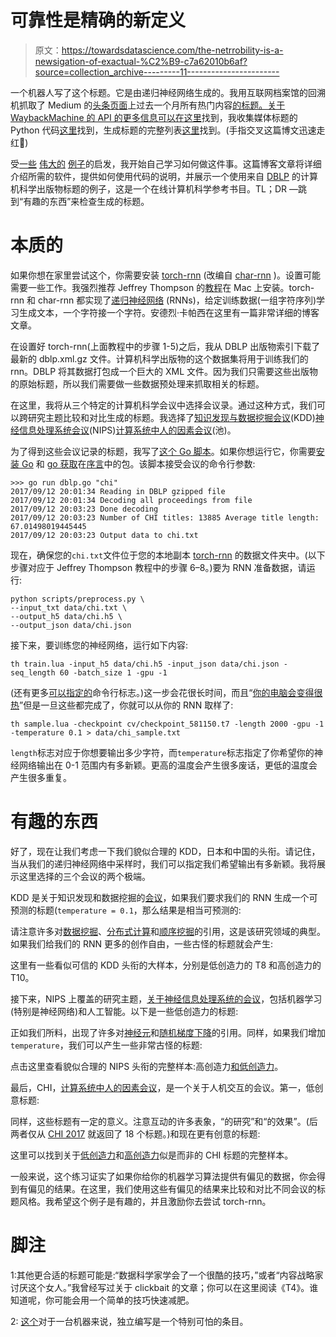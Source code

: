# 可靠性是精确的新定义

> 原文：<https://towardsdatascience.com/the-netrrobility-is-a-newsigation-of-exactual-%C2%B9-c7a62010b6af?source=collection_archive---------11----------------------->

一个机器人写了这个标题。它是由递归神经网络生成的。我用互联网档案馆的回溯机抓取了 Medium 的[头条页面](https://medium.com/topic/popular)上过去一个月所有热门内容[的标题。关于 WaybackMachine 的 API 的更多信息可以在](https://web.archive.org/web/*/https://medium.com/topic/popular)[这里](https://archive.org/help/wayback_api.php)找到，我收集媒体标题的 Python 代码[这里](https://gist.github.com/allisonmorgan/9c0744edaa02fecef27286e49c4cae21)找到，生成标题的完整列表[这里](https://gist.github.com/allisonmorgan/696bd8590853b89af1df14dbaaff6728)找到。(手指交叉这篇博文迅速走红🤞)

受[一些](https://qz.com/1025049/a-computer-used-artificial-intelligence-to-create-new-dog-names/) [伟大的](https://arstechnica.com/information-technology/2017/05/an-ai-invented-a-bunch-of-new-paint-colors-that-are-hilariously-wrong/) [例子](http://www.slate.com/blogs/future_tense/2017/05/09/an_a_i_created_new_dungeons_and_dragons_spells.html)的启发，我开始自己学习如何做这件事。这篇博客文章将详细介绍所需的软件，提供如何使用代码的说明，并展示一个使用来自 [DBLP](http://dblp.uni-trier.de) 的计算机科学出版物标题的例子，这是一个在线计算机科学参考书目。TL；DR —跳到“有趣的东西”来检查生成的标题。

# 本质的

如果你想在家里尝试这个，你需要安装 [torch-rnn](https://github.com/jcjohnson/torch-rnn) (改编自 [char-rnn](https://github.com/karpathy/char-rnn) )。设置可能需要一些工作。我强烈推荐 Jeffrey Thompson 的[教程](https://www.jeffreythompson.org/blog/2016/03/25/torch-rnn-mac-install/)在 Mac 上安装。torch-rnn 和 char-rnn 都实现了[递归神经网络](https://en.wikipedia.org/wiki/Recurrent_neural_network) (RNNs)，给定训练数据(一组字符序列)学习生成文本，一个字符接一个字符。安德烈·卡帕西在这里有一篇非常详细的博客文章。

在设置好 torch-rnn(上面教程中的步骤 1-5)之后，我从 DBLP 出版物索引下载了最新的 dblp.xml.gz 文件。计算机科学出版物的这个数据集将用于训练我们的 rnn。DBLP 将其数据打包成一个巨大的 XML 文件。因为我们只需要这些出版物的原始标题，所以我们需要做一些数据预处理来抓取相关的标题。

在这里，我将从三个特定的计算机科学会议中选择会议录。通过这种方式，我们可以跨研究主题比较和对比生成的标题。我选择了[知识发现与数据挖掘会议](https://en.wikipedia.org/wiki/SIGKDD)(KDD)[神经信息处理系统会议](https://en.wikipedia.org/wiki/Conference_on_Neural_Information_Processing_Systems)(NIPS)[计算系统中人的因素会议](https://en.wikipedia.org/wiki/Conference_on_Human_Factors_in_Computing_Systems)(池)。

为了得到这些会议记录的标题，我写了[这个 Go 脚本](https://gist.github.com/allisonmorgan/8a973a86e9bd353e57e44377e1bcc3c1)。如果你想运行它，你需要[安装 Go](https://golang.org/doc/install) 和 [go 获取](https://golang.org/doc/articles/go_command.html#tmp_3)在[序言](https://gist.github.com/allisonmorgan/8a973a86e9bd353e57e44377e1bcc3c1#file-dblp-go-L3-L11)中的包。该脚本接受会议的命令行参数:

```
>>> go run dblp.go "chi"
2017/09/12 20:01:34 Reading in DBLP gzipped file
2017/09/12 20:01:34 Decoding all proceedings from file
2017/09/12 20:03:23 Done decoding
2017/09/12 20:03:23 Number of CHI titles: 13885 Average title length: 67.01498019445445
2017/09/12 20:03:23 Output data to chi.txt
```

现在，确保您的`chi.txt`文件位于您的本地副本 [torch-rnn](https://github.com/jcjohnson/torch-rnn) 的数据文件夹中。(以下步骤对应于 Jeffrey Thompson 教程中的步骤 6–8。)要为 RNN 准备数据，请运行:

```
python scripts/preprocess.py \
--input_txt data/chi.txt \
--output_h5 data/chi.h5 \
--output_json data/chi.json
```

接下来，要训练您的神经网络，运行如下内容:

```
th train.lua -input_h5 data/chi.h5 -input_json data/chi.json -seq_length 60 -batch_size 1 -gpu -1
```

(还有更多[可以指定的](https://github.com/jcjohnson/torch-rnn/blob/master/doc/flags.md)命令行标志。)这一步会花很长时间，而且“[你的电脑会变得很热](https://www.jeffreythompson.org/blog/2016/03/25/torch-rnn-mac-install/)”但是一旦这些都完成了，你就可以从你的 RNN 取样了:

```
th sample.lua -checkpoint cv/checkpoint_581150.t7 -length 2000 -gpu -1 -temperature 0.1 > data/chi_sample.txt
```

`length`标志对应于你想要输出多少字符，而`temperature`标志指定了你希望你的神经网络输出在 0-1 范围内有多新颖。更高的温度会产生很多废话，更低的温度会产生很多重复。

# 有趣的东西

好了，现在让我们考虑一下我们貌似合理的 KDD，日本和中国的头衔。请记住，当从我们的递归神经网络中采样时，我们可以指定我们希望输出有多新颖。我将展示这里选择的三个会议的两个极端。

KDD 是关于知识发现和数据挖掘的[会议](https://en.wikipedia.org/wiki/SIGKDD)，如果我们要求我们的 RNN 生成一个可预测的标题(`temperature = 0.1`，那么结果是相当可预测的:

请注意许多对[数据挖掘](https://en.wikipedia.org/wiki/Data_mining)、[分布式计算](https://en.wikipedia.org/wiki/Distributed_computing)和[顺序挖掘](https://en.wikipedia.org/wiki/Sequential_pattern_mining)的引用，这是该研究领域的典型。如果我们给我们的 RNN 更多的创作自由，一些古怪的标题就会产生:

这里有一些看似可信的 KDD 头衔的大样本，分别是低创造力的 T8 和高创造力的 T10。

接下来，NIPS 上覆盖的研究主题，[关于神经信息处理系统的会议](https://en.wikipedia.org/wiki/Conference_on_Neural_Information_Processing_Systems)，包括机器学习(特别是神经网络)和人工智能。以下是一些低创造力的标题:

正如我们所料，出现了许多对[神经元](https://en.wikipedia.org/wiki/Artificial_neuron)和[随机梯度下降](https://en.wikipedia.org/wiki/Stochastic_gradient_descent)的引用。同样，如果我们增加`temperature`，我们可以产生一些非常古怪的标题:

点击这里查看貌似合理的 NIPS 头衔的完整样本:高创造力[和低创造力](https://gist.github.com/allisonmorgan/7d864a4cb902870b8eda56ead4e726c8)。

最后，CHI，[计算系统中人的因素会议](https://en.wikipedia.org/wiki/Conference_on_Human_Factors_in_Computing_Systems)，是一个关于人机交互的会议。第一，低创意标题:

同样，这些标题有一定的意义。注意互动的许多表象，“的研究”和“的效果”。(后两者仅从 [CHI 2017](http://dblp.uni-trier.de/db/conf/chi/chi2017.html) 就返回了 18 个标题。)和现在更有创意的标题:

这里可以找到关于[低创造力](https://gist.github.com/allisonmorgan/ec8d5fec3f30bfd57f7b40db994c6189)和[高创造力](https://gist.github.com/allisonmorgan/6c5aba17084c2d4b314b5f9ca09946e1)似是而非的 CHI 标题的完整样本。

一般来说，这个练习证实了如果你给你的机器学习算法提供有偏见的数据，你会得到有偏见的结果。在这里，我们使用这些有偏见的结果来比较和对比不同会议的标题风格。我希望这个例子是有趣的，并且激励你去尝试 torch-rnn。

# 脚注

1:其他更合适的标题可能是:“数据科学家学会了一个很酷的技巧，”或者“内容战略家讨厌这个女人。”我曾经写过关于 clickbait 的文章；你可以在这里阅读《T4》。谁知道呢，你可能会用一个简单的技巧快速减肥。

2: [这个](https://gist.github.com/allisonmorgan/696bd8590853b89af1df14dbaaff6728#file-medium-txt-L218)对于一台机器来说，独立编写是一个特别可怕的条目。
